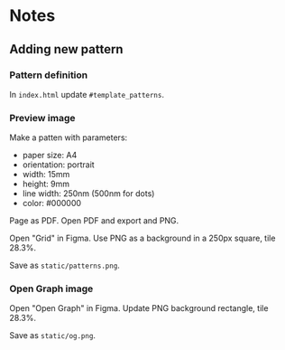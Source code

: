 # Notes

## Adding new pattern

### Pattern definition

In `index.html` update `#template_patterns`.

### Preview image

Make a patten with parameters:
* paper size: A4
* orientation: portrait
* width: 15mm
* height: 9mm
* line width: 250nm (500nm for dots)
* color: #000000

Page as PDF. Open PDF and export and PNG.

Open "Grid" in Figma. Use PNG as a background in a 250px square, tile 28.3%.

Save as `static/patterns.png`.

### Open Graph image

Open "Open Graph" in Figma. Update PNG background rectangle, tile 28.3%.

Save as `static/og.png`.
